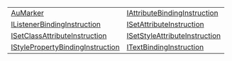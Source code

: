 |                                                                                                             |                                                                                                       |
| ----------------------------------------------------------------------------------------------------------- | ----------------------------------------------------------------------------------------------------- |
| [AuMarker](/runtime-html/interface/dom/aumarker.md)                                                         | [IAttributeBindingInstruction](/runtime-html/interface/definitions/iattributebindinginstruction.md)   |
| [IListenerBindingInstruction](/runtime-html/interface/definitions/ilistenerbindinginstruction.md)           | [ISetAttributeInstruction](/runtime-html/interface/definitions/isetattributeinstruction.md)           |
| [ISetClassAttributeInstruction](/runtime-html/interface/definitions/isetclassattributeinstruction.md)       | [ISetStyleAttributeInstruction](/runtime-html/interface/definitions/isetstyleattributeinstruction.md) |
| [IStylePropertyBindingInstruction](/runtime-html/interface/definitions/istylepropertybindinginstruction.md) | [ITextBindingInstruction](/runtime-html/interface/definitions/itextbindinginstruction.md)             |